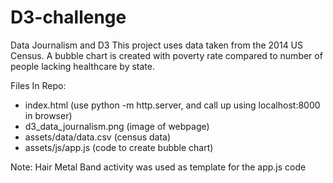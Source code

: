 # D3-challenge
Data Journalism and D3
This project uses data taken from the 2014 US Census.
A bubble chart is created with poverty rate compared to number of people lacking healthcare by state. 

Files In Repo:
- index.html  (use python -m http.server, and call up using localhost:8000 in browser)
- d3_data_journalism.png   (image of webpage)
- assets/data/data.csv      (census data)
- assets/js/app.js          (code to create bubble chart)

Note:  Hair Metal Band activity was used as template for the app.js code 
